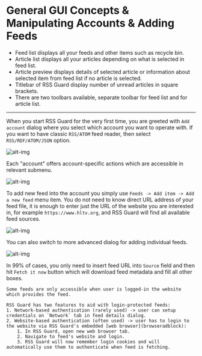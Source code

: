 General GUI Concepts & Manipulating Accounts & Adding Feeds
===========================================================
* Feed list displays all your feeds and other items such as recycle bin.
* Article list displays all your articles depending on what is selected in feed list.
* Article preview displays details of selected article or information about selected item from feed list if no article is selected.
* Titlebar of RSS Guard display number of unread articles in square brackets.
* There are two toolbars available, separate toolbar for feed list and for article list.

----
When you start RSS Guard for the very first time, you are greeted with `Add account` dialog where you select which account you want to operate with. If you want to have classic `RSS/ATOM` feed reader, then select `RSS/RDF/ATOM/JSON` option.

<img alt="alt-img" src="images/accounts.png">

Each "account" offers account-specific actions which are accessible in relevant submenu.

<img alt="alt-img" src="images/account-menu.png">

To add new feed into the account you simply use `Feeds -> Add item -> Add a new feed` menu item. You do not need to know direct URL address of your feed file, it is enough to enter just the URL of the website you are interested in, for example `https://www.hltv.org`, and RSS Guard will find all available feed sources.

<img alt="alt-img" src="images/discover-feeds.png">

You can also switch to more advanced dialog for adding individual feeds.

<img alt="alt-img" src="images/feed-details.png">

In 99% of cases, you only need to insert feed URL into `Source` field and then hit `Fetch it now` button which will download feed metadata and fill all other boxes.

```{note}
Some feeds are only accessible when user is logged-in the website which provides the feed.

RSS Guard has two features to aid with login-protected feeds:
1. Network-based authentication (rarely used) -> user can setup credentials on `Network` tab in feed details dialog.
2. Website-based authentication (often used) -> user has to login to the website via RSS Guard's embedded [web browser](browseradblock):
    1. In RSS Guard, open new web browser tab.
    2. Navigate to feed's website and login.
    3. RSS Guard will now remember login cookies and will automatically use them to authenticate when feed is fetching.
```